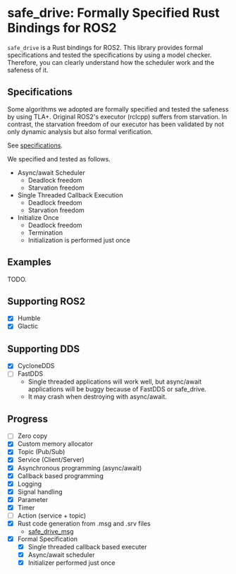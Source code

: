 # safe_drive: Formally Specified Rust Bindings for ROS2

`safe_drive` is a Rust bindings for ROS2.
This library provides formal specifications and tested the specifications by using a model checker.
Therefore, you can clearly understand how the scheduler work and the safeness of it.

## Specifications

Some algorithms we adopted are formally specified and tested the safeness by using TLA+.
Original ROS2's executor (rclcpp) suffers from starvation.
In contrast, the starvation freedom of our executor has been validated by not only dynamic analysis but also
formal verification.

See [specifications](https://github.com/tier4/safe_drive/tree/main/specifications).

We specified and tested as follows.

- Async/await Scheduler
  - Deadlock freedom
  - Starvation freedom
- Single Threaded Callback Execution
  - Deadlock freedom
  - Starvation freedom
- Initialize Once
  - Deadlock freedom
  - Termination
  - Initialization is performed just once

## Examples

TODO.

## Supporting ROS2

- [x] Humble
- [x] Glactic

## Supporting DDS

- [x] CycloneDDS
- [ ] FastDDS
  - Single threaded applications will work well, but async/await applications will be buggy because of FastDDS or safe_drive.
  - It may crash when destroying with async/await.

## Progress

- [ ] Zero copy
- [x] Custom memory allocator
- [x] Topic (Pub/Sub)
- [x] Service (Client/Server)
- [x] Asynchronous programming (async/await)
- [x] Callback based programming
- [x] Logging
- [x] Signal handling
- [x] Parameter
- [x] Timer
- [ ] Action (service + topic)
- [x] Rust code generation from .msg and .srv files
  - [safe_drive_msg](https://github.com/tier4/safe_drive_msg)
- [x] Formal Specification
  - [x] Single threaded callback based executer
  - [x] Async/await scheduler
  - [x] Initializer performed just once
